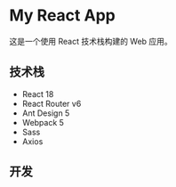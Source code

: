 # My React App

这是一个使用 React 技术栈构建的 Web 应用。

## 技术栈

- React 18
- React Router v6
- Ant Design 5
- Webpack 5
- Sass
- Axios

## 开发
